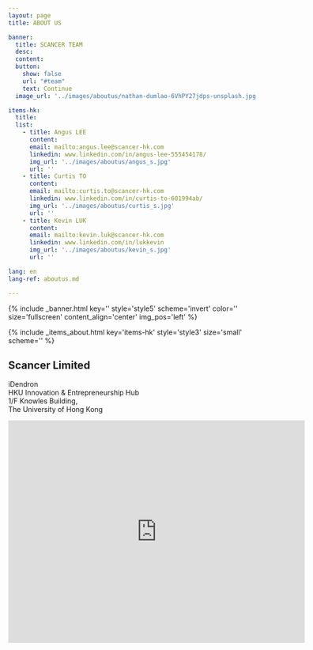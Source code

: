 ```yaml
---
layout: page
title: ABOUT US

banner:
  title: SCANCER TEAM
  desc:
  content: 
  button:
    show: false
    url: "#team"
    text: Continue
  image_url: '../images/aboutus/nathan-dumlao-6VhPY27jdps-unsplash.jpg'

items-hk:
  title: 
  list:
    - title: Angus LEE
      content: 
      email: mailto:angus.lee@scancer-hk.com
      linkedin: www.linkedin.com/in/angus-lee-555454178/
      img_url: '../images/aboutus/angus_s.jpg'
      url: ''
    - title: Curtis TO
      content: 
      email: mailto:curtis.to@scancer-hk.com
      linkedin: www.linkedin.com/in/curtis-to-601994ab/
      img_url: '../images/aboutus/curtis_s.jpg'
      url: ''
    - title: Kevin LUK
      content:
      email: mailto:kevin.luk@scancer-hk.com
      linkedin: www.linkedin.com/in/lukkevin
      img_url: '../images/aboutus/kevin_s.jpg'
      url: ''

lang: en
lang-ref: aboutus.md

---
```

<!-- Welcome Banner -->
{% include _banner.html key='' style='style5' scheme='invert' color='' size='fullscreen' content_align='center' img_pos='left' %}

{% include _items_about.html key='items-hk' style='style3' size='small' scheme='' %}

<section class="wrapper style1 align-center invert">
  <div class="spotlight style1 fifty content-align-left orient-left invert">
    <div class="content">
      <h2 class="motto">Scancer Limited</h2>
      <p>iDendron<br>HKU Innovation & Entrepreneurship Hub<br>1/F Knowles Building,<br>The University of Hong Kong</p>
      <a href="mailto:info@scancer-hk.com" class="icon style1 far fa-envelope"></a>
      <a href="www.linkedin.com/company/14560441/" class="icon style1 fab fa-linkedin"></a>
    </div>
    <div class="map-responsive">
      <iframe src="https://www.google.com/maps/embed?pb=!1m18!1m12!1m3!1d1845.9327791299138!2d114.13616312001159!3d22.28308199859194!2m3!1f0!2f0!3f0!3m2!1i1024!2i768!4f13.1!3m3!1m2!1s0x3403ff86875db4b3%3A0x79b354fa1d9cdfba!2sKnowles+Building!5e0!3m2!1sen!2shk!4v1563294214977!5m2!1sen!2shk" width="600" height="450" frameborder="0" style="border:0" allowfullscreen></iframe>
    </div>
  </div>
</section>
